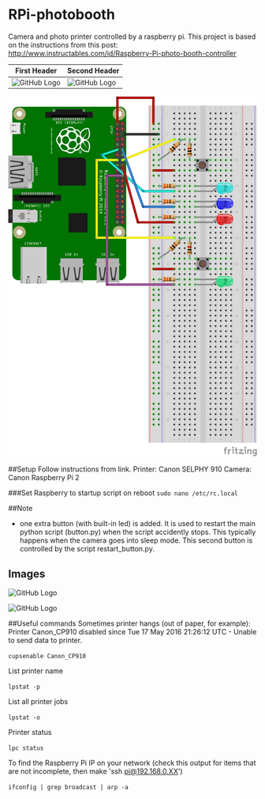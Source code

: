 # RPi-photobooth
Camera and photo printer controlled by a raspberry pi. This project is based on the instructions from this post: http://www.instructables.com/id/Raspberry-Pi-photo-booth-controller



First Header | Second Header
------------ | -------------
![GitHub Logo](/photobooth_front.png) | ![GitHub Logo](/photobooth_back.jpg)
![GitHub Logo](/photobooth_bb.png)

##Setup
Follow instructions from link. 
Printer: Canon SELPHY 910
Camera: Canon
Raspberry Pi 2

###Set Raspberry to startup script on reboot
`sudo nano /etc/rc.local`

##Note
- one extra button (with built-in led) is added. It is used to restart the main python script (button.py) when the script accidently stops. This typically happens when the camera goes into sleep mode. This second button is controlled by the script restart_button.py. 

## Images
![GitHub Logo](/photobooth_front.png)


![GitHub Logo](/photobooth_back.jpg)


##Useful commands
Sometimes printer hangs (out of paper, for example): Printer Canon_CP910 disabled since Tue 17 May 2016 21:26:12 UTC -
	Unable to send data to printer.

`cupsenable Canon_CP910`

List printer name

`lpstat -p`

List all printer jobs

`lpstat -o`

Printer status

`lpc status`

To find the Raspberry Pi IP on your network (check this output for items that are not incomplete, then make 'ssh pi@192.168.0.XX')

`ifconfig | grep broadcast | arp -a`

